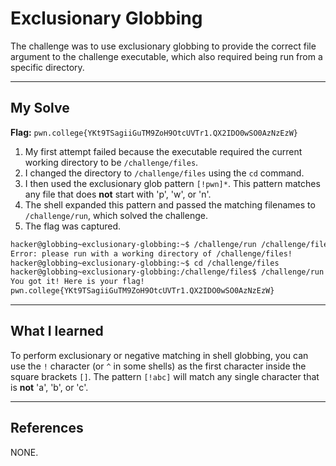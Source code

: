 # Exclusionary Globbing

The challenge was to use exclusionary globbing to provide the correct file argument to the challenge executable, which also required being run from a specific directory.

-----

## My Solve

**Flag:** `pwn.college{YKt9TSagiiGuTM9ZoH9OtcUVTr1.QX2IDO0wSO0AzNzEzW}`

1.  My first attempt failed because the executable required the current working directory to be `/challenge/files`.
2.  I changed the directory to `/challenge/files` using the `cd` command.
3.  I then used the exclusionary glob pattern `[!pwn]*`. This pattern matches any file that does **not** start with 'p', 'w', or 'n'.
4.  The shell expanded this pattern and passed the matching filenames to `/challenge/run`, which solved the challenge.
5.  The flag was captured.

<!-- end list -->

```bash
hacker@globbing~exclusionary-globbing:~$ /challenge/run /challenge/files/[!pwn]*
Error: please run with a working directory of /challenge/files!
hacker@globbing~exclusionary-globbing:~$ cd /challenge/files
hacker@globbing~exclusionary-globbing:/challenge/files$ /challenge/run [!pwn]*
You got it! Here is your flag!
pwn.college{YKt9TSagiiGuTM9ZoH9OtcUVTr1.QX2IDO0wSO0AzNzEzW}
```

-----

## What I learned

To perform exclusionary or negative matching in shell globbing, you can use the `!` character (or `^` in some shells) as the first character inside the square brackets `[]`. The pattern `[!abc]` will match any single character that is **not** 'a', 'b', or 'c'.

-----

## References

NONE.